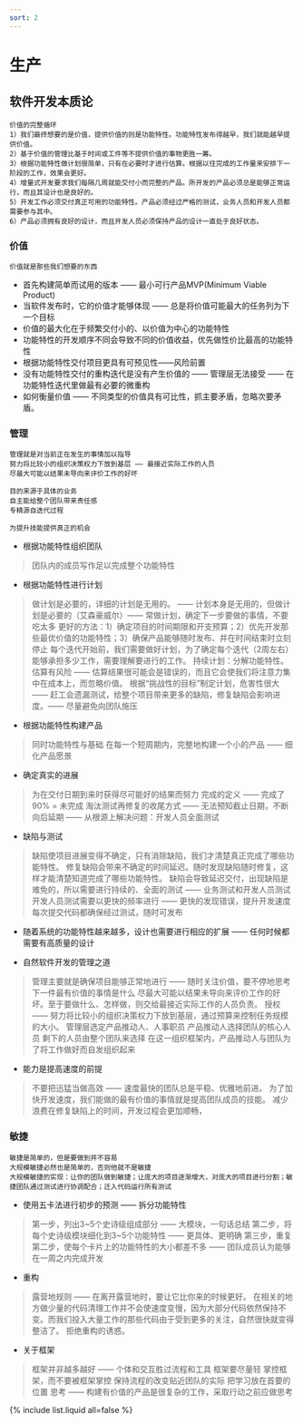 ```yaml
---
sort: 2
---
```


# 生产

## 软件开发本质论

```tip
价值的完整循环
1）我们最终想要的是价值，提供价值的则是功能特性。功能特性发布得越早，我们就能越早提供价值。
2）基于价值的管理比基于时间或工件等不提供价值的事物更胜一筹。
3）根据功能特性做计划很简单，只有在必要时才进行估算。根据以往完成的工作量来安排下一阶段的工作，效果会更好。
4）增量式开发要求我们每隔几周就能交付小而完整的产品。所开发的产品必须总是能够正常运行，而且其设计也是良好的。
5）开发工作必须交付真正可用的功能特性。产品必须经过严格的测试，业务人员和开发人员都需要参与其中。
6）产品必须拥有良好的设计，而且开发人员必须保持产品的设计一直处于良好状态。
```

### 价值

```tip
价值就是那些我们想要的东西
```

* 首先构建简单而试用的版本 —— 最小可行产品MVP(Minimum Viable Product)
* 当软件发布时，它的价值才能够体现 —— 总是将价值可能最大的任务列为下一个目标
* 价值的最大化在于频繁交付小的、以价值为中心的功能特性
* 功能特性的开发顺序不同会导致不同的价值收益，优先做性价比最高的功能特性
* 根据功能特性交付项目更具有可预见性——风险前置
* 没有功能特性交付的重构迭代是没有产生价值的 —— 管理层无法接受 —— 在功能特性迭代里做最有必要的微重构
* 如何衡量价值 —— 不同类型的价值具有可比性，抓主要矛盾，忽略次要矛盾。

### 管理

```tip
管理就是对当前正在发生的事情加以指导
努力将比较小的组织决策权力下放到基层 —— 最接近实际工作的人员
尽最大可能以结果未导向来评价工作的好坏

目的来源于具体的业务
自主能给整个团队带来责任感
专精源自迭代过程

为提升技能提供真正的机会
```

* 根据功能特性组织团队
> 团队内的成员写作足以完成整个功能特性

* 根据功能特性进行计划
> 做计划是必要的，详细的计划是无用的。 —— 计划本身是无用的，但做计划是必要的（艾森豪威尔）—— 常做计划，确定下一步要做的事情，不要吃太多
  更好的方法：1）确定项目的时间期限和开支预算；2）优先开发那些最优价值的功能特性；3）确保产品能够随时发布、并在时间结束时立刻停止
  每个迭代开始前，我们需要做好计划，为了确定每个迭代（2周左右）能够承担多少工作，需要理解要进行的工作。
> 持续计划：分解功能特性。  
> 估算有风险 —— 估算结果很可能会是错误的，而且它会使我们将注意力集中在成本上，而忽略价值。
> 根据“挑战性的目标”制定计划，危害性很大 —— 赶工会遗漏测试，给整个项目带来更多的缺陷，修复缺陷会影响进度。—— 尽量避免向团队施压

* 根据功能特性构建产品
> 同时功能特性与基础
> 在每一个短周期内，完整地构建一个小的产品 —— 细化产品愿景

* 确定真实的进展
> 为在交付日期到来时获得尽可能好的结果而努力
> 完成的定义 —— 完成了90% = 未完成
> 淘汰测试再修复的收尾方式 —— 无法预知截止日期，不断向后延期 —— 从根源上解决问题：开发人员全面测试

* 缺陷与测试
> 缺陷使项目进展变得不确定，只有消除缺陷，我们才清楚真正完成了哪些功能特性。
> 修复缺陷会带来不确定的时间延迟。随时发现缺陷随时修复，这样才能清楚知道完成了哪些功能特性。
> 缺陷会导致延迟交付，出现缺陷是难免的，所以需要进行持续的、全面的测试 —— 业务测试和开发人员测试
> 开发人员测试需要以更快的频率进行 —— 更快的发现错误，提升开发速度
> 每次提交代码都确保经过测试，随时可发布

* 随着系统的功能特性越来越多，设计也需要进行相应的扩展 —— 任何时候都需要有高质量的设计

* 自然软件开发的管理之道
> 管理主要就是确保项目能够正常地进行 —— 随时关注价值，要不停地思考下一件最有价值的事情是什么
> 尽最大可能以结果未导向来评价工作的好坏。至于要做什么、怎样做，则交给最接近实际工作的人员负责。
> 授权 ——  努力将比较小的组织决策权力下放到基层，通过预算来控制任务规模的大小。
  管理层选定产品推动人、人事职员
  产品推动人选择团队的核心人员
  剩下的人员由整个团队来选择
  在这一组织框架内，产品推动人与团队为了将工作做好而自发组织起来
  
* 能力是提高速度的前提
> 不要把迅猛当做高效 —— 速度最快的团队总是平稳、优雅地前进。
> 为了加快开发速度，我们能做的最有价值的事情就是提高团队成员的技能。
> 减少浪费在修复缺陷上的时间，开发过程会更加顺畅，

### 敏捷

```tip
敏捷是简单的，但是要做到并不容易
大规模敏捷必然也是简单的，否则他就不是敏捷
大规模敏捷的实现：让你的团队做到敏捷；让庞大的项目逐渐增大，对庞大的项目进行分割；敏捷团队通过测试进行协调配合；迁入代码运行所有测试   
```

* 使用五卡法进行初步的预测 —— 拆分功能特性
> 第一步，列出3~5个史诗级组成部分 —— 大模块，一句话总结
> 第二步，将每个史诗级模块细化到3~5个功能特性 —— 更具体、更明确
> 第三步，重复第二步，使每个卡片上的功能特性的大小都差不多 —— 团队成员认为能够在一周之内完成开发 

* 重构
> 露营地规则 —— 在离开露营地时，要让它比你来的时候更好。
> 在相关的地方做少量的代码清理工作并不会使速度变慢，因为大部分代码依然保持不变。而我们投入大量工作的那些代码由于受到更多的关注，自然很快就变得整洁了。
> 拒绝重构的诱惑。

* 关于框架
> 框架并非越多越好 —— 个体和交互胜过流程和工具
> 框架要尽量轻
> 掌控框架，而不要被框架掌控
> 保持流程的改变贴近团队的实际
> 把学习放在首要的位置
> 思考 —— 构建有价值的产品是很复杂的工作，采取行动之前应做思考

{% include list.liquid all=false %}

